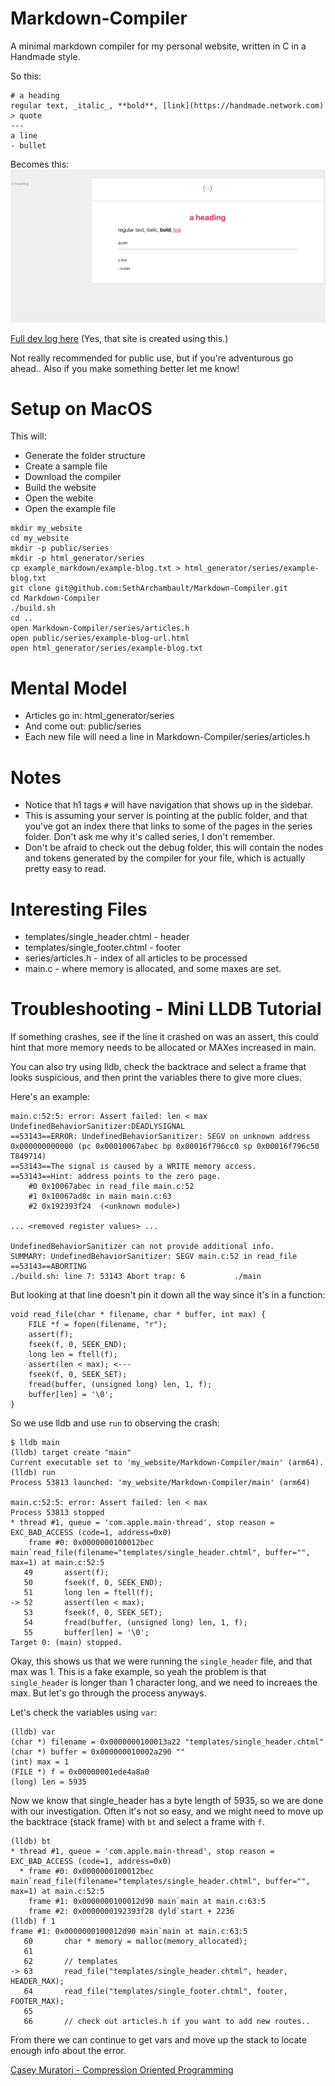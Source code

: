 # Markdown-Compiler
A minimal markdown compiler for my personal website, written in C in a Handmade
style. 

So this:
```
# a heading
regular text, _italic_, **bold**, [link](https://handmade.network.com) 
> quote
---
a line
- bullet 
```

Becomes this:
![Markdown to html](browser.png)

[Full dev log here](https://sethdetroit.com/series/markdown-to-html-compiler-in-c.html) (Yes, that site is created using this.)

Not really recommended for public use, but if you're adventurous go
ahead.. Also if you make something better let me know!

# Setup on MacOS

This will: 

- Generate the folder structure
- Create a sample file
- Download the compiler
- Build the website
- Open the webite
- Open the example file

```
mkdir my_website
cd my_website
mkdir -p public/series
mkdir -p html_generator/series
cp example_markdown/example-blog.txt > html_generator/series/example-blog.txt
git clone git@github.com:SethArchambault/Markdown-Compiler.git
cd Markdown-Compiler
./build.sh
cd ..
open Markdown-Compiler/series/articles.h
open public/series/example-blog-url.html
open html_generator/series/example-blog.txt
```

# Mental Model

- Articles go in: html_generator/series
- And come out:  public/series
- Each new file will need a line in Markdown-Compiler/series/articles.h

# Notes

- Notice that h1 tags `#` will have navigation that shows up in the sidebar.
- This is assuming your server is pointing at the public folder, and that you've got an index there that links to some of the pages in the series folder. Don't ask me why it's called series, I don't remember.
- Don't be afraid to check out the debug folder, this will contain the nodes and tokens generated by the compiler for your file, which is actually pretty easy to read.

# Interesting Files

- templates/single_header.chtml - header
- templates/single_footer.chtml - footer
- series/articles.h - index of all articles to be processed
- main.c - where memory is allocated, and some maxes are set.

# Troubleshooting - Mini LLDB Tutorial

If something crashes, see if the line it crashed on was an assert, this could hint that more memory needs to be allocated or MAXes increased in main.

You can also try using lldb, check the backtrace and select a frame that looks suspicious, and then print the variables there to give more clues.

Here's an example:

```
main.c:52:5: error: Assert failed: len < max
UndefinedBehaviorSanitizer:DEADLYSIGNAL
==53143==ERROR: UndefinedBehaviorSanitizer: SEGV on unknown address 0x000000000000 (pc 0x00010067abec bp 0x00016f796cc0 sp 0x00016f796c50 T849714)
==53143==The signal is caused by a WRITE memory access.
==53143==Hint: address points to the zero page.
    #0 0x10067abec in read_file main.c:52
    #1 0x10067ad8c in main main.c:63
    #2 0x192393f24  (<unknown module>)

... <removed register values> ...

UndefinedBehaviorSanitizer can not provide additional info.
SUMMARY: UndefinedBehaviorSanitizer: SEGV main.c:52 in read_file
==53143==ABORTING
./build.sh: line 7: 53143 Abort trap: 6           ./main
```

But looking at that line doesn't pin it down all the way since it's in a function:
```
void read_file(char * filename, char * buffer, int max) {
    FILE *f = fopen(filename, "r");
    assert(f);
    fseek(f, 0, SEEK_END);
    long len = ftell(f);
    assert(len < max); <--- 
    fseek(f, 0, SEEK_SET);
    fread(buffer, (unsigned long) len, 1, f);
    buffer[len] = '\0';
}
```

So we use lldb and use `run` to observing the crash: 

```
$ lldb main
(lldb) target create "main"
Current executable set to 'my_website/Markdown-Compiler/main' (arm64).
(lldb) run
Process 53813 launched: 'my_website/Markdown-Compiler/main' (arm64)

main.c:52:5: error: Assert failed: len < max
Process 53813 stopped
* thread #1, queue = 'com.apple.main-thread', stop reason = EXC_BAD_ACCESS (code=1, address=0x0)
    frame #0: 0x0000000100012bec main`read_file(filename="templates/single_header.chtml", buffer="", max=1) at main.c:52:5
   49       assert(f);
   50       fseek(f, 0, SEEK_END);
   51       long len = ftell(f);
-> 52       assert(len < max);
   53       fseek(f, 0, SEEK_SET);
   54       fread(buffer, (unsigned long) len, 1, f);
   55       buffer[len] = '\0';
Target 0: (main) stopped.
```

Okay, this shows us that we were running the `single_header` file, and that max was 1. This is a fake example, so yeah the problem is that `single_header` is longer than 1 character long, and we need to increaes the max. But let's go through the process anyways.

Let's check the variables using `var`:

```
(lldb) var
(char *) filename = 0x0000000100013a22 "templates/single_header.chtml"
(char *) buffer = 0x000000010002a290 ""
(int) max = 1
(FILE *) f = 0x00000001ede4a8a0
(long) len = 5935
```

Now we know that single_header has a byte length of 5935, so we are done with our investigation.
Often it's not so easy, and we might need to move up the backtrace (stack frame) with `bt` and select a frame with `f`.

```
(lldb) bt
* thread #1, queue = 'com.apple.main-thread', stop reason = EXC_BAD_ACCESS (code=1, address=0x0)
  * frame #0: 0x0000000100012bec main`read_file(filename="templates/single_header.chtml", buffer="", max=1) at main.c:52:5
    frame #1: 0x0000000100012d90 main`main at main.c:63:5
    frame #2: 0x0000000192393f28 dyld`start + 2236
(lldb) f 1
frame #1: 0x0000000100012d90 main`main at main.c:63:5
   60       char * memory = malloc(memory_allocated);
   61
   62       // templates
-> 63       read_file("templates/single_header.chtml", header, HEADER_MAX);
   64       read_file("templates/single_footer.chtml", footer, FOOTER_MAX);
   65
   66       // check out articles.h if you want to add new routes..
```

From there we can continue to get vars and move up the stack to locate enough info about the error.



[Casey Muratori - Compression Oriented Programming](https://caseymuratori.com/blog_0015)



